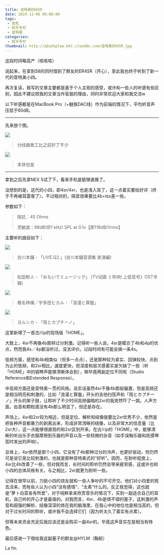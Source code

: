 ```yaml
---
title: 音特美ER4SR
date: 2019-12-06 00:00:00
tags: 
 - 耳机
 - 知乎专栏
 - 音特美
categories:
 - 知乎专栏
thumbnail: http://q5a2kplae.bkt.clouddn.com/音特美ER4SR.jpg
---
```


这段时间略高产（咳咳咳）

<!--more-->

说起来，在拿到S8的同时借到了群友的ER4SR（开心），至此我也终于听到了新一代的音特美小四。

再次复读，我写的文章主要都是基于个人主观的感受，或许和一些人的听感有些区别，因此不建议把我的文章当作盲狙的理由，同时非常欢迎大家和我交流w

以下听感都是在MacBook Pro（+魅族DAC线）作为前端的情况下，平均听音声压低于60dB。

___

先来放个图。

![](http://q5a2kplae.bkt.clouddn.com/音特美ER4SR2.jpg)

> 分线器做工比之前好了不少

![](http://q5a2kplae.bkt.clouddn.com/音特美ER4SR3.jpg)

> 本体也是

___

拿到之后先拿NEX S试了下，看来手机是能够直推了。

没想到的是，这代的小四，即4sr/4xr，也是浅入耳了，这一点着实要给好评（终于不再被耳雷普了）。不过相对的，隔音效果要比4b+tsx差一些。

参数如下：

> 阻抗：45 Ohms
>
> 灵敏度：98dB(@1 kHz) SPL at 0.1v【即118dB/Vrms】

主要听的曲目如下：

![](http://q5a2kplae.bkt.clouddn.com/音特美ER4SR4.jpg)

> 古川本舗 - 「LIVE.Q2.」(古川本舗音源集 実演編)

![](http://q5a2kplae.bkt.clouddn.com/音特美ER4SR5.jpg)

> 松田彬人 - 「おもいでミュージック」 (TV动画《 吹响! 上低音号》OST专辑)

![](http://q5a2kplae.bkt.clouddn.com/音特美ER4SR6.jpg)

> 椎名林檎／宇多田ヒカル - 「浪漫と算盤」

![](http://q5a2kplae.bkt.clouddn.com/音特美ER4SR7.jpg)

> ヨルシカ - 「雨とカプチーノ」

这里新增了一首古川p的现场版「HOME」。

大致上，4sr不再像4b那样过分刺激。记得听一些人说，4sr是糅合了4b和4p的优点，然而我4s／4p都没听过，没法评价。过段时间有可能会搞一条4s。

低频方面，感觉和4b相类似（但多一点点），还是那种较为紧实、回弹较快、点到为止的低频，和2xr相比，速度更快，但深度和层次感着实是欠缺了一些（听「HOME」中的钢琴声能够清晰体会到），嘛毕竟两副定位不同啦（Studio Reference和Extended Response）。

中高频方面还是音特美一贯的风格。说实话虽然4sr不像4b那般偏激，但是高频还是相当明亮和刺激的，比如「浪漫と算盤」开头的吉他扫弦声和「雨とカプチーノ」开头的架子鼓，让聆听了不少时间高频偏暗的2xr的我突然吓了一跳。人声方面，齿音和颗粒感没有4b那么明显了，但还是存在。

声场上，4sr和2xr较为相近，但是定位、解析和结像就要比2xr优秀不少，依然是把各种声音都暴力的剥离出来，形成非常清晰的结像，以及非常大的信息量（比2xr大），这一点能够很直观的和2xr区别开来。在古川p的「HOME」中，能够清晰的听出乐手衣服摩擦到乐器的声音以及一些轻微的杂音（如手误触乐器和抚摸琴弦时发出的声响）。

总体上，4sr依然是那个小四，它没有了4b那种过分的冷声，也更好驱动，但仍然可是说它是比较刺激的，也就是那种音特美式的“好听”。因而，在耐听程度上，4sr比4b改善了一些，但对我而言，长时间的聆听仍然会带来疲劳感，这或许也和小四的总体风格有关。与之相比，2xr就更为耐听一些。

记得在很早以前，力挺小四的烧友就和一些人争吵的不可开交。他们对小四爱的死去活来，而有些人认为小四“没有感情”、“太素”什么的。反正我觉得，这也就是“萝卜白菜各有所爱”，对于纯粹拿来欣赏音乐的情况下，买到一副适合自己的耳机，自己听的开心才是最值的。对我而言，4sr、4b是很不错的塞子，这刺激的声音和超强的解析、结像深深的烙在我的脑海里，在我心中的地位也是相当高的，但对于过长时间的聆听，或许我不会选择它们（因为听太久了着实有点累）。

但等未来资金充足后我应该还是会购买一副4sr的，毕竟这声音实在是相当有特色。

最后感谢一下借给我这副塞子的群友@HYLM（鞠躬）

La fin.